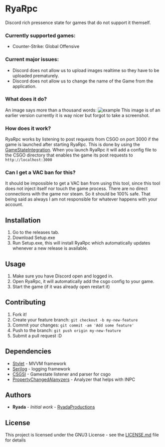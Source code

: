 # RyaRpc
Discord rich pressence state for games that do not support it themself.

### Currently supported games:
* Counter-Strike: Global Offensive

### Current major issues:
- Discord does not allow us to upload images realtime so they have to be uploaded prematurely.
- Discord does not allow us to change the name of the Game from the application.

### What does it do?
An image says more than a thousand words:
![example](https://i.imgur.com/Pqn3M5o.png)
This image is of an earlier version currently it is way nicer but forgot to take a screenshot.

### How does it work?
RyaRpc works by listening to post requests from CSGO on port 3000 if the game is launched after starting RyaRpc. This is done by using the [GameStateIntegration](https://developer.valvesoftware.com/wiki/Counter-Strike:_Global_Offensive_Game_State_Integration).
When you launch RyaRpc it will add a config file to the CSGO directory that enables the game its post requests to `http://localhost:3000`

### Can I get a VAC ban for this?
It should be impossible to get a VAC ban from using this tool, since this tool does not inject itself nor touch the game process. There are no direct connections with the game nor steam. So it should be 100% safe.
That being said as always I am not responsible for whatever happens with your account.

## Installation

1. Go to the releases tab.
2. Download Setup.exe
3. Run Setup.exe, this will install RyaRpc which automatically updates whenever a new release is available.

## Usage

1. Make sure you have Discord open and logged in.
2. Open RyaRpc, it will automatically add the csgo config to your game.
3. Start the game (if it was already open restart it)

## Contributing

1. Fork it!
2. Create your feature branch: `git checkout -b my-new-feature`
3. Commit your changes: `git commit -am 'Add some feature'`
4. Push to the branch: `git push origin my-new-feature`
5. Submit a pull request :D

## Dependencies

* [Stylet](https://github.com/canton7/Stylet) - MVVM framework
* [Serilog](https://github.com/serilog/serilog) - logging framework
* [CSGSI](https://github.com/rakijah/CSGSI) - Gamestate listener and parser for csgo
* [PropertyChangedAlanyzers](https://github.com/DotNetAnalyzers/PropertyChangedAnalyzers) - Analyzer that helps with INPC

## Authors

* **Ryada** - *Initial work* - [RyadaProductions](https://github.com/RyadaProductions)

## License

This project is licensed under the GNU3 License - see the [LICENSE.md](LICENSE.md) file for details
